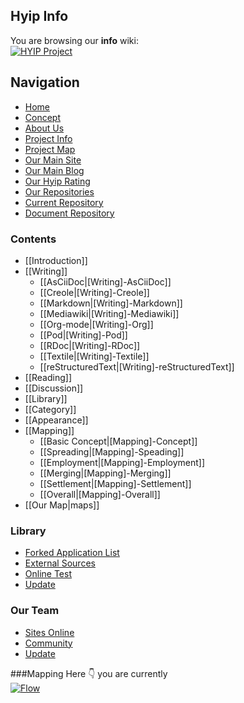 ## Hyip Info
You are browsing our **info** wiki:        
[![HYIP Project](https://avatars2.githubusercontent.com/u/8466209?v=3&s=460)](https://github.com/hyip)    
## Navigation
* [Home](https://github.com/hyip)
* [Concept](https://github.com/hyip/info/wiki/Mapping)
* [About Us](https://about.me/hyipmonitor)
* [Project Info](https://github.com/hyip/info)
* [Project Map](https://github.com/hyip/info/wiki/maps)
* [Our Main Site](http://hyip.world/)
* [Our Main Blog](https://tophyipmonitor.wordpress.com/)
* [Our Hyip Rating](http://all.hyip.world/)
* [Our Repositories](https://github.com/hyip?tab=repositories)
* [Current Repository](https://github.com/hyip/info)
* [Document Repository](https://github.com/hyip/info/wiki)

### Contents
* [[Introduction]]
* [[Writing]]
    * [[AsCiiDoc|[Writing]-AsCiiDoc]]
    * [[Creole|[Writing]-Creole]]
    * [[Markdown|[Writing]-Markdown]]
    * [[Mediawiki|[Writing]-Mediawiki]]
    * [[Org-mode|[Writing]-Org]]
    * [[Pod|[Writing]-Pod]]
    * [[RDoc|[Writing]-RDoc]]
    * [[Textile|[Writing]-Textile]]
    * [[reStructuredText|[Writing]-reStructuredText]]
* [[Reading]]
* [[Discussion]]
* [[Library]]
* [[Category]]
* [[Appearance]]
* [[Mapping]]
    * [[Basic Concept|[Mapping]-Concept]]
    * [[Spreading|[Mapping]-Speading]]
    * [[Employment|[Mapping]-Employment]]
    * [[Merging|[Mapping]-Merging]]
    * [[Settlement|[Mapping]-Settlement]]
    * [[Overall|[Mapping]-Overall]]
* [[Our Map|maps]]  

### Library
* [Forked Application List](%5BHOW-TO%5D-Installation)
* [External Sources](%5BHOW-TO%5D-How-To-Blog)
* [Online Test](%5BHOW-TO%5D-Pagination)
* [Update](%5BHOW-TO%5D-Using-Nginx-with-Phile)

### Our Team
* [Sites Online](%5BCOMMUNITY%5D-Sites-using-Phile)
* [Community](%5BCOMMUNITY%5D-Plugins)
* [Update](%5BCOMMUNITY%5D-Themes)

###Mapping
Here :point_down: you are currently         
[![Flow](https://hyipworld.github.io/images/github/doc/info.png)](https://github.com/hyip/info/wiki/maps)    